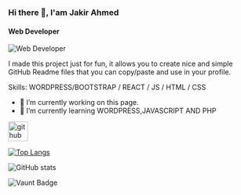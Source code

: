 ### Hi there 👋, I'am Jakir Ahmed
#### Web Developer
![Web Developer](https://scontent.fdac68-2.fna.fbcdn.net/v/t39.30808-6/463259694_1617563459143644_6316966654518997022_n.jpg?stp=dst-jpg_s960x960_tt6&_nc_cat=101&ccb=1-7&_nc_sid=cc71e4&_nc_eui2=AeGKClSkodndmbsZDp9sINFs_aoIS6xypBT9qghLrHKkFDQ5w_iGIgJ3NIEkTNScIvzOx6tHIWIuXjFfp5AEe63A&_nc_ohc=aLFlf8inlSYQ7kNvgE3Z_wx&_nc_oc=AdhbAW6L6mH0aKlh4Cuu9__cqnrtmS2cFJzccEn_xPvE5BmwYrbZZYoo17iW2dmhY2s&_nc_zt=23&_nc_ht=scontent.fdac68-2.fna&_nc_gid=AzNy6kmNdNthqZXSZ86QfaN&oh=00_AYAlDfSizrNBRjg5Jc0erY4GHbjAO2o7tL1eIEkfi38eBg&oe=67A6282F)

I made this project just for fun, it allows you to create nice and simple GitHub Readme files that you can copy/paste and use in your profile.

Skills: WORDPRESS/BOOTSTRAP / REACT / JS / HTML / CSS

- 🔭 I’m currently working on this page. 
- 🌱 I’m currently learning WORDPRESS,JAVASCRIPT AND PHP 


[<img src='https://cdn.jsdelivr.net/npm/simple-icons@3.0.1/icons/github.svg' alt='github' height='40'>](https://github.com/JP-JAKIR)  

[![Top Langs](https://github-readme-stats.vercel.app/api/top-langs/?username=JP-JAKIR)](https://github.com/anuraghazra/github-readme-stats)

![GitHub stats](https://github-readme-stats.vercel.app/api?username=JP-JAKIR&show_icons=true&count_private=true)  

![Vaunt Badge](https://api.vaunt.dev/v1/github/entities/JP-JAKIR/contributions?format=svg&private=true)  

